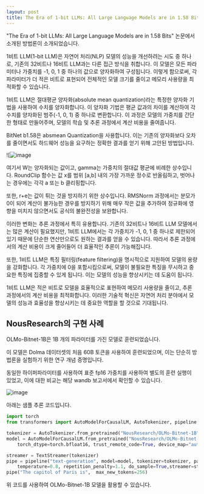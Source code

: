 ```yaml
---
layout: post
title: The Era of 1-bit LLMs: All Large Language Models are in 1.58 Bits
---
```

"The Era of 1-bit LLMs: All Large Language Models are in 1.58 Bits" 논문에서 소개된 방법론이 소개되었습니다. 

1비트 LLM(1-bit LLM)은 자연어 처리(NLP) 모델의 성능을 개선하려는 시도 중 하나로, 기존의 32비트나 16비트 LLM과는 다른 접근 방식을 취합니다. 이 모델은 모든 파라미터나 가중치를 -1, 0, 1 중 하나의 값으로 양자화하여 구성됩니다. 이렇게 함으로써, 각 파라미터가 더 적은 비트로 표현되어 전체적인 모델 크기를 줄이고 메모리 사용량을 최적화할 수 있습니다.



1비트 LLM은 절대평균 양자화(absolute mean quantization)라는 특정한 양자화 기법을 사용하여 수치를 양자화합니다. 이 양자화 기법은 평균 값과의 차이를 계산하여 각 수치를 양자화된 범주(-1, 0, 1) 중 하나로 변환합니다. 이 과정은 모델의 가중치를 간단한 형태로 만들어주며, 모델의 학습 및 추론 과정에서 계산 비용을 줄여줍니다.

BitNet b1.58은 absmean Quantization을 사용합니다. 이는 기존의 양자화보다 오차를 줄이면서도 하드웨어 성능을 요구하는 정확한 결과를 얻기 위해 고안된 방법입니다.

![![image](https://github.com/hypro2/hypro2.github.io/assets/84513149/f67d7f13-6761-4cab-a150-b5a36a05cc8c)


여기서 W는 양자화되는 값이고, gamma는 가중치의 절대값 평균에 비례한 상수입니다. RoundClip 함수는 값 x를 범위 [a,b] 내의 가장 가까운 정수로 반올림하고, 벗어나는 경우에는 각각 a 또는 b 클리핑합니다.

또한, r+e는 값이 튀는 것을 방지하기 위한 상수입니다. RMSNorm 과정에서는 분모가 0이 되어 계산이 불가능한 경우를 방지하기 위해 매우 작은 값을 추가하여 정규화에 영향을 미치지 않으면서도 공식의 불완전성을 보완합니다.

이러한 변화는 추론 과정에서 특히 유용합니다. 기존의 32비트나 16비트 LLM 모델에서는 많은 계산이 필요했지만, 1비트 LLM에서는 각 가중치가 -1, 0, 1 중 하나로 제한되어 있기 때문에 단순한 연산만으로도 원하는 결과를 얻을 수 있습니다. 따라서 추론 과정에서의 계산 비용이 크게 줄어들어 더 효율적인 추론이 가능해집니다.

또한, 1비트 LLM은 특징 필터링(feature filtering)을 명시적으로 지원하여 모델의 용량을 강화합니다. 각 가중치에 0을 포함시킴으로써, 모델이 불필요한 특징을 무시하고 중요한 특징에 집중할 수 있게 됩니다. 이는 모델의 성능을 향상시키는 데 도움이 됩니다.

1비트 LLM은 적은 비트로 모델을 효율적으로 표현하여 메모리 사용량을 줄이고, 추론 과정에서의 계산 비용을 최적화합니다. 이러한 기술적 혁신은 자연어 처리 분야에서 모델의 성능과 효율성을 향상시키는 데 중요한 역할을 할 것으로 기대됩니다.


## NousResearch의 구현 사례 

OLMo-Bitnet-1B은 1B 개의 파라미터를 가진 모델로 훈련되었습니다.

이 모델은 Dolma 데이터셋의 처음 60B 토큰을 사용하여 훈련되었으며, 이는 단순히 방법론을 실험하기 위한 연구 개념 증명입니다.

동일한 하이퍼파라미터를 사용하여 표준 fp16 가중치를 사용하여 별도의 훈련 실행이 있었고, 이에 대한 비교는 해당 wandb 보고서에서 확인할 수 있습니다.

![image](https://github.com/hypro2/hypro2.github.io/assets/84513149/b5465169-230f-42cb-9548-42fc933c2402)


아래는 샘플 추론 코드입니다.

```python
import torch
from transformers import AutoModelForCausalLM, AutoTokenizer, pipeline, TextStreamer

tokenizer = AutoTokenizer.from_pretrained("NousResearch/OLMo-Bitnet-1B")
model = AutoModelForCausalLM.from_pretrained("NousResearch/OLMo-Bitnet-1B",
    torch_dtype=torch.bfloat16, trust_remote_code=True, device_map="auto")

streamer = TextStreamer(tokenizer)
pipe = pipeline("text-generation", model=model, tokenizer=tokenizer, pad_token_id=tokenizer.eos_token_id,
    temperature=0.8, repetition_penalty=1.1, do_sample=True,streamer=streamer)
pipe("The capitol of Paris is",  max_new_tokens=256)
```

위 코드를 사용하여 OLMo-Bitnet-1B 모델을 활용할 수 있습니다.
